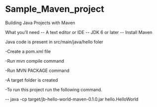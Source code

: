 # Sample_Maven_project

Building Java Projects with Maven

  
  What you’ll need
   -- A text editor or IDE
   -- JDK 6 or later
   -- Install Maven



Java code is present in src/main/java/hello foler



-Create a pom.xml file


-Run mvn compile command


-Run MVN PACKAGE command


-A target folder is created 



-To run this project run the following command.
 
 
 -- java -cp target/jb-hello-world-maven-0.1.0.jar hello.HelloWorld

